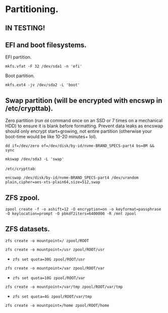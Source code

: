 # Partitioning.

## IN TESTING!

## EFI and boot filesystems.
EFI partition.

`mkfs.vfat -F 32 /dev/sda1 -n 'efi'`

Boot partition.

`mkfs.ext4 -jv /dev/sda2 -L 'boot'`

## Swap partition (will be encrypted with encswp in /etc/crypttab).

Zero partition (run `dd` command once on an SSD or 7 times on a mechanical HDD) to ensure it is blank before formatting. Prevent data leaks as encswap should only encrypt start+growing, not entire partition (otherwise your boot-time would be like 10-20 minutes+ lol).

`dd if=/dev/zero of=/dev/disk/by-id/nvme-BRAND_SPECS-part4 bs=8M && sync`

`mkswap /dev/sda3 -L 'swap'`

`/etc/crypttab`:
```
encswap /dev/disk/by-id/nvme-BRAND_SPECS-part4 /dev/urandom plain,cipher=aes-xts-plain64,size=512,swap
```

## ZFS zpool.

`zpool create -f -o ashift=12 -O encryption=on -o keyformat=passphrase -O keylocation=prompt -O pbkdf2iters=6400000 -R /mnt zpool`

## ZFS datasets.

`zfs create -o mountpoint=/ zpool/ROOT`

`zfs create -o mountpoint=/usr zpool/ROOT/usr`

  - `zfs set quota=30G zpool/ROOT/usr`

`zfs create -o mountpoint=/var zpool/ROOT/var`

  - `zfs set quota=10G zpool/ROOT/var`

`zfs create -o mountpoint=/var/tmp zpool/ROOT/var/tmp`

  - `zfs set quota=4G zpool/ROOT/var/tmp`

`zfs create -o mountpoint=/home zpool/ROOT/home`
